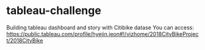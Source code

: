 # tableau-challenge
Building tableau dashboard and story with Citibike datase
You can access: https://public.tableau.com/profile/hyejin.jeon#!/vizhome/2018CityBikeProject/2018CityBike
